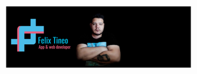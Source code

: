 [![Header](https://github.com/felixTineo/felixTineo/blob/main/assets/header.png "Header")](https://felixtineo.com/)
<!--### Hi there 👋

<!--
**felixTineo/felixTineo** is a ✨ _special_ ✨ repository because its `README.md` (this file) appears on your GitHub profile.

Here are some ideas to get you started:

- 🔭 I’m currently working on ...
- 🌱 I’m currently learning ...
- 👯 I’m looking to collaborate on ...
- 🤔 I’m looking for help with ...
- 💬 Ask me about ...
- 📫 How to reach me: ...
- 😄 Pronouns: ...
- ⚡ Fun fact: ...
-->
